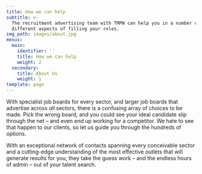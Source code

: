 ```yaml
---
title: How we can help
subtitle: >-
  The recruitment advertising team with TMPW can help you in a number of
  different aspects of filling your roles.
img_path: images/about.jpg
menus:
  main:
    identifier: ''
    title: How we can help
    weight: 2
  secondary:
    title: About Us
    weight: 1
template: page
---
```

With specialist job boards for every sector, and larger job boards that advertise across *all* sectors, there is a confusing array of choices to be made. Pick the wrong board, and you could see your ideal candidate slip through the net – and even end up working for a competitor. We hate to see that happen to our clients, so let us guide you through the hundreds of options.

With an exceptional network of contacts spanning every conceivable sector and a cutting-edge understanding of the most effective outlets that will generate results for you, they take the guess work – and the endless hours of admin – out of your talent search.
